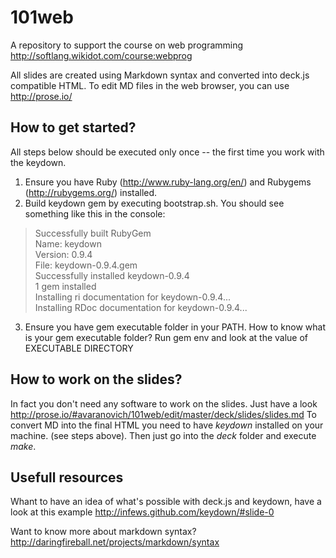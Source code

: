 101web
======

A repository to support the course on web programming http://softlang.wikidot.com/course:webprog

All slides are created using Markdown syntax and converted into deck.js compatible HTML.
To edit MD files in the web browser, you can use http://prose.io/

## How to get started?
All steps below should be executed only once -- the first time you work with the keydown.

1. Ensure you have Ruby (http://www.ruby-lang.org/en/) and Rubygems (http://rubygems.org/) installed.
2. Build keydown gem by executing bootstrap.sh. You should see something like this in the console:  
> Successfully built RubyGem   
> Name: keydown   
> Version: 0.9.4   
> File: keydown-0.9.4.gem   
> Successfully installed keydown-0.9.4  
> 1 gem installed  
> Installing ri documentation for keydown-0.9.4...  
> Installing RDoc documentation for keydown-0.9.4...  
3. Ensure you have gem executable folder in your PATH. How to know what is your gem executable folder? Run gem env and look at the value of EXECUTABLE DIRECTORY

## How to work on the slides?
In fact you don't need any software to work on the slides. Just have a look http://prose.io/#avaranovich/101web/edit/master/deck/slides/slides.md
To convert MD into the final HTML you need to have *keydown* installed on your machine. (see steps above). Then just go into the *deck* folder and execute *make*. 
      
## Usefull resources

Whant to have an idea of what's possible with deck.js and keydown, have a look at this example http://infews.github.com/keydown/#slide-0

Want to know more about markdown syntax? http://daringfireball.net/projects/markdown/syntax

